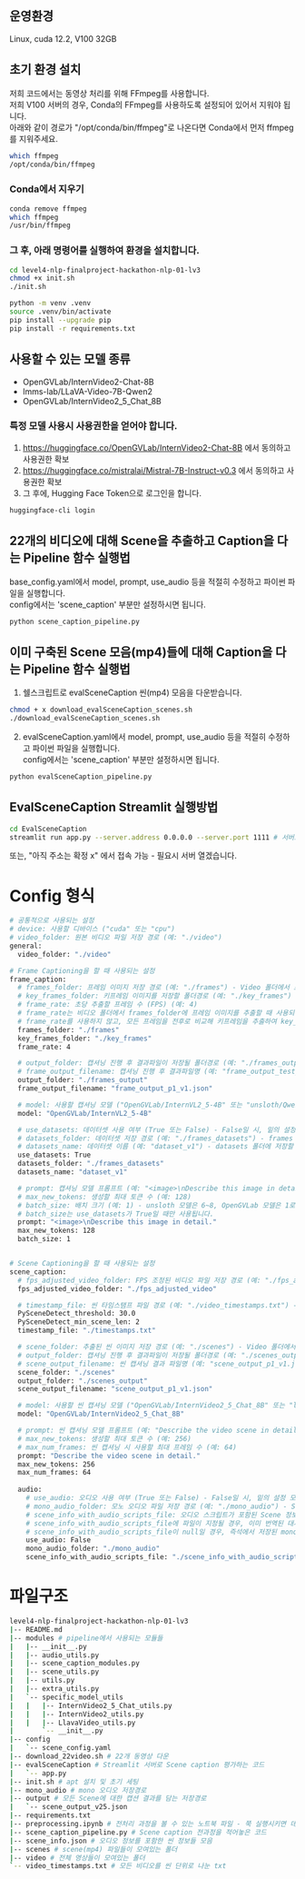 ## 운영환경
Linux, cuda 12.2, V100 32GB

## 초기 환경 설치
저희 코드에서는 동영상 처리를 위해 FFmpeg를 사용합니다.  
저희 V100 서버의 경우, Conda의 FFmpeg를 사용하도록 설정되어 있어서 지워야 됩니다.  
아래와 같이 경로가 "/opt/conda/bin/ffmpeg"로 나온다면 Conda에서 먼저 ffmpeg를 지워주세요.
```bash
which ffmpeg
/opt/conda/bin/ffmpeg
```
### Conda에서 지우기
```bash
conda remove ffmpeg
which ffmpeg
/usr/bin/ffmpeg
```
### 그 후, 아래 명령어를 실행하여 환경을 설치합니다.
```bash
cd level4-nlp-finalproject-hackathon-nlp-01-lv3
chmod +x init.sh
./init.sh

python -m venv .venv
source .venv/bin/activate
pip install --upgrade pip
pip install -r requirements.txt
```

## 사용할 수 있는 모델 종류
- OpenGVLab/InternVideo2-Chat-8B
- lmms-lab/LLaVA-Video-7B-Qwen2
- OpenGVLab/InternVideo2_5_Chat_8B

### 특정 모델 사용시 사용권한을 얻어야 합니다.
1. https://huggingface.co/OpenGVLab/InternVideo2-Chat-8B 에서 동의하고 사용권한 확보  
2. https://huggingface.co/mistralai/Mistral-7B-Instruct-v0.3 에서 동의하고 사용권한 확보
3. 그 후에, Hugging Face Token으로 로그인을 합니다.
```bash
huggingface-cli login
```

## 22개의 비디오에 대해 Scene을 추출하고 Caption을 다는 Pipeline 함수 실행법
base_config.yaml에서 model, prompt, use_audio 등을 적절히 수정하고 파이썬 파일을 실행합니다.  
config에서는 'scene_caption' 부분만 설정하시면 됩니다.
```bash
python scene_caption_pipeline.py
```

## 이미 구축된 Scene 모음(mp4)들에 대해 Caption을 다는 Pipeline 함수 실행법
1. 쉘스크립트로 evalSceneCaption 씬(mp4) 모음을 다운받습니다.
```bash
chmod + x download_evalSceneCaption_scenes.sh 
./download_evalSceneCaption_scenes.sh 
```
2. evalSceneCaption.yaml에서 model, prompt, use_audio 등을 적절히 수정하고 파이썬 파일을 실행합니다.  
config에서는 'scene_caption' 부분만 설정하시면 됩니다.
```bash
python evalSceneCaption_pipeline.py
```

## EvalSceneCaption Streamlit 실행방법
```bash
cd EvalSceneCaption
streamlit run app.py --server.address 0.0.0.0 --server.port 1111 # 서버포트는 해당 서버에 맞는걸로
```
또는, "아직 주소는 확정 x" 에서 접속 가능 - 필요시 서버 열겠습니다.

# Config 형식
```bash
# 공통적으로 사용되는 설정
# device: 사용할 디바이스 ("cuda" 또는 "cpu")
# video_folder: 원본 비디오 파일 저장 경로 (예: "./video")
general:
  video_folder: "./video"

# Frame Captioning을 할 때 사용되는 설정
frame_caption:
  # frames_folder: 프레임 이미지 저장 경로 (예: "./frames") - Video 폴더에서 프레임 이미지를 추출하여 저장하는 폴더이자, 이 폴더의 이미지를 이용하여 캡셔닝을 수행
  # key_frames_folder: 키프레임 이미지를 저장할 폴더경로 (예: "./key_frames")
  # frame_rate: 초당 추출할 프레임 수 (FPS) (예: 4)
  # frame_rate는 비디오 폴더에서 frames_folder에 프레임 이미지를 추출할 때 사용되는 프레임 수입니다.
  # frame_rate를 사용하지 않고, 모든 프레임을 전후로 비교해 키프레임을 추출하여 key_frames_folder에 저장할 수도 있습니다.
  frames_folder: "./frames"
  key_frames_folder: "./key_frames"
  frame_rate: 4

  # output_folder: 캡셔닝 진행 후 결과파일이 저장될 폴더경로 (예: "./frames_output")
  # frame_output_filename: 캡셔닝 진행 후 결과파일명 (예: "frame_output_test_p1_v1.json")
  output_folder: "./frames_output"
  frame_output_filename: "frame_output_p1_v1.json"

  # model: 사용할 캡셔닝 모델 ("OpenGVLab/InternVL2_5-4B" 또는 "unsloth/Qwen2-VL-7B-Instruct-bnb-4bit")
  model: "OpenGVLab/InternVL2_5-4B"

  # use_datasets: 데이터셋 사용 여부 (True 또는 False) - False일 시, 밑의 설정 모두 무시
  # datasets_folder: 데이터셋 저장 경로 (예: "./frames_datasets") - frames 폴더에서 이미지 1개씩 가져와서 추론하지 않고, 속도향상을 위해 데이터셋으로 만들어 저장해둘 폴더경로 (옵션임)
  # datasets_name: 데이터셋 이름 (예: "dataset_v1") - datasets 폴더에 저장할 데이터셋 이름 ("datasets_folder/datasets_name" 경로에 저장됨)
  use_datasets: True
  datasets_folder: "./frames_datasets"
  datasets_name: "dataset_v1"

  # prompt: 캡셔닝 모델 프롬프트 (예: "<image>\nDescribe this image in detail.") - 앞에 무조건 "<image>\n"을 붙여주시고, 뒤에 프롬프트 작성해주세요.
  # max_new_tokens: 생성할 최대 토큰 수 (예: 128)
  # batch_size: 배치 크기 (예: 1) - unsloth 모델은 6~8, OpenGVLab 모델은 1로 설정하면 됩니다. (확실히 실험은 안해봐서 한번 조정해서 해보세요)
  # batch_size는 use_datasets가 True일 때만 사용됩니다.
  prompt: "<image>\nDescribe this image in detail."
  max_new_tokens: 128 
  batch_size: 1


# Scene Captioning을 할 때 사용되는 설정
scene_caption:
  # fps_adjusted_video_folder: FPS 조정된 비디오 파일 저장 경로 (예: "./fps_adjusted_video") - Video 폴더에서 각 비디오의 FPS를 조정하여 저장하는 폴더
  fps_adjusted_video_folder: "./fps_adjusted_video"

  # timestamp_file: 씬 타임스탬프 파일 경로 (예: "./video_timestamps.txt") - 비디오 폴더에서 모든 비디오에 대해 PySceneDetect를 이용하여 추출한 씬들의 타임스탬프가 적힌 파일
  PySceneDetect_threshold: 30.0
  PySceneDetect_min_scene_len: 2
  timestamp_file: "./timestamps.txt"

  # scene_folder: 추출된 씬 이미지 저장 경로 (예: "./scenes") - Video 폴더에서 각 비디오의 Scene들을 timestamp_txt_file에 따라 쪼개서 저장하는 경로
  # output_folder: 캡셔닝 진행 후 결과파일이 저장될 폴더경로 (예: "./scenes_output")
  # scene_output_filename: 씬 캡셔닝 결과 파일명 (예: "scene_output_p1_v1.json")
  scene_folder: "./scenes"
  output_folder: "./scenes_output"
  scene_output_filename: "scene_output_p1_v1.json"

  # model: 사용할 씬 캡셔닝 모델 ("OpenGVLab/InternVideo2_5_Chat_8B" 또는 "lmms-lab/LLaVA-Video-7B-Qwen2" 또는 "OpenGVLab/InternVideo2-Chat-8B")
  model: "OpenGVLab/InternVideo2_5_Chat_8B"

  # prompt: 씬 캡셔닝 모델 프롬프트 (예: "Describe the video scene in detail.")
  # max_new_tokens: 생성할 최대 토큰 수 (예: 256)
  # max_num_frames: 씬 캡셔닝 시 사용할 최대 프레임 수 (예: 64)
  prompt: "Describe the video scene in detail."
  max_new_tokens: 256
  max_num_frames: 64
  
  audio:
    # use_audio: 오디오 사용 여부 (True 또는 False) - False일 시, 밑의 설정 모두 무시
    # mono_audio_folder: 모노 오디오 파일 저장 경로 (예: "./mono_audio") - Scenes 폴더의 모든 Scene의 모노 오디오를 저장하는 폴더
    # scene_info_with_audio_scripts_file: 오디오 스크립트가 포함된 Scene 정보 JSON 파일 경로 (예: "./scene_info_with_audio_scripts.json" 또는 null)
    # scene_info_with_audio_scripts_file에 파일이 지정될 경우, 이미 번역된 대사들이 담긴 JSON 파일을 사용하여 캡셔닝을 수행합니다.
    # scene_info_with_audio_scripts_file이 null일 경우, 즉석에서 저장된 mono 오디오를 사용하여 whisper 모델로 대사를 추출하고 캡셔닝을 수행합니다.
    use_audio: False
    mono_audio_folder: "./mono_audio"
    scene_info_with_audio_scripts_file: "./scene_info_with_audio_scripts.json"
```

# 파일구조
```bash
level4-nlp-finalproject-hackathon-nlp-01-lv3
|-- README.md
|-- modules # pipeline에서 사용되는 모듈들
|   |-- __init__.py
|   |-- audio_utils.py
|   |-- scene_caption_modules.py
|   |-- scene_utils.py
|   |-- utils.py
|   |-- extra_utils.py
|   `-- specific_model_utils
|   |   |-- InternVideo2_5_Chat_utils.py
|   |   |-- InternVideo2_utils.py
|   |   |-- LlavaVideo_utils.py
|       `-- __init__.py
|-- config
|   `-- scene_config.yaml
|-- download_22video.sh # 22개 동영상 다운
|-- evalSceneCaption # Streamlit 서버로 Scene caption 평가하는 코드
|   `-- app.py
|-- init.sh # apt 설치 및 초기 세팅
|-- mono_audio # mono 오디오 저장경로
|-- output # 모든 Scene에 대한 캡션 결과를 담는 저장경로
|   `-- scene_output_v25.json
|-- requirements.txt
|-- preprocessing.ipynb # 전처리 과정을 볼 수 있는 노트북 파일 - 쭉 실행시키면 데이터 준비완료
|-- scene_caption_pipeline.py # Scene caption 전과정을 적어놓은 코드
|-- scene_info.json # 오디오 정보를 포함한 씬 정보들 모음
|-- scenes # scene(mp4) 파일들이 모여있는 폴더
|-- video # 전체 영상들이 모여있는 폴더
`-- video_timestamps.txt # 모든 비디오를 씬 단위로 나눈 txt
```
